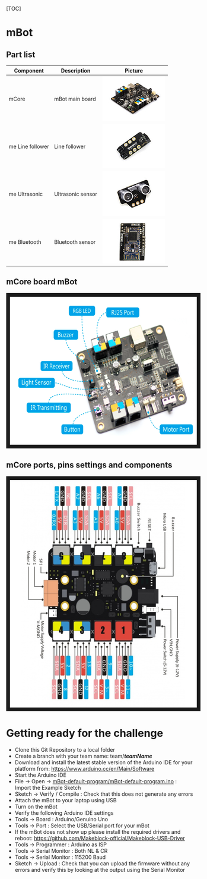 [TOC]   
  
# mBot
    
## Part list  
  
Component             | Description       | Picture                                                                           |
--------------------- | ----------------- |---------------------------------------------------------------------------------- |
mCore                 | mBot main board   | ![alt text](https://github.com/tedsluis/mBot/raw/master/pictures/mcore_mbot.jpg "mCore, main board mBot")| 
me Line follower      | Line follower     | ![alt text](https://github.com/tedsluis/mBot/raw/master/pictures/me_line_follower.jpg "me Line follower")         | 
me Ultrasonic         | Ultrasonic sensor | ![alt text](https://github.com/tedsluis/mBot/raw/master/pictures/me_ultrasonic_sensor.jpg "me Ultrasonic sensor")     | 
me Bluetooth          | Bluetooth sensor  | ![alt text](https://github.com/tedsluis/mBot/raw/master/pictures/bluetooth_for_mbot.html.jpg "me Bluetooth module")  | 
  
## mCore board mBot  
<a href="https://raw.githubusercontent.com/tedsluis/mBot/master/pictures/mcore_main_board_mbot.png"
 target="_blank"><img src="https://raw.githubusercontent.com/tedsluis/mBot/master/pictures/mcore_main_board_mbot.png"
alt="mCore board mBot" width="600" height="398" border="10"/></a>  
  
## mCore ports, pins settings and components  
<a href="https://raw.githubusercontent.com/tedsluis/mBot/master/pictures/mcore_ports_and_components.png"
 target="_blank"><img src="https://raw.githubusercontent.com/tedsluis/mBot/master/pictures/mcore_ports_and_components.png"
alt="mCore ports, pins settings and components" width="572" height="612" border="10"/></a>  
  
# Getting ready for the challenge 

* Clone this Git Repository to a local folder
* Create a branch with your team name: team/***teamName***
* Download and install the latest stable version of the Arduino IDE for your platform from: https://www.arduino.cc/en/Main/Software
* Start the Arduino IDE
* File -> Open -> [mBot-default-program/mBot-default-program.ino](https://github.com/JDriven/mBot/blob/master/mBot-default-program/mBot-default-program.ino) : Import the Example Sketch
* Sketch -> Verify / Compile : Check that this does not generate any errors
* Attach the mBot to your laptop using USB
* Turn on the mBot
* Verify the following Arduino IDE settings
 * Tools -> Board : Arduino/Genuino Uno
 * Tools -> Port : Select the USB/Serial port for your mBot 
  * If the mBot does not show up please install the required drivers and reboot: https://github.com/Makeblock-official/Makeblock-USB-Driver
 * Tools -> Programmer : Arduino as ISP
 * Tools -> Serial Monitor : Both NL & CR
 * Tools -> Serial Monitor : 115200 Baud
* Sketch -> Upload : Check that you can upload the firmware without any errors and verify this by looking at the output using the Serial Monitor

